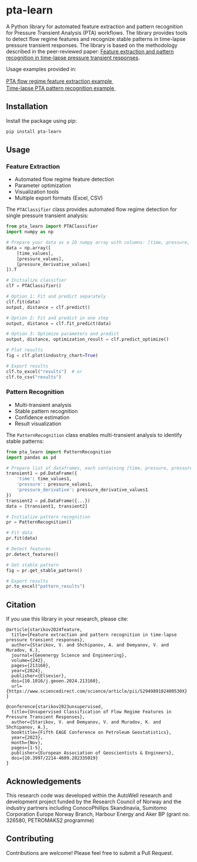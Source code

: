 # pta-learn

A Python library for automated feature extraction and pattern recognition for Pressure Transient Analysis (PTA) workflows. The library provides tools to detect flow regime features and recognize stable patterns in time-lapse pressure transient responses. The library is based on the methodology described in the peer-reviewed paper: [Feature extraction and pattern recognition in time-lapse pressure transient responses](https://doi.org/10.1016/j.geoen.2024.213160).

Usage examples provided in:

<a href="https://colab.research.google.com/drive/1ioJiNM5xpNyP1NoVpBrQp1qr1u94Knlz?usp=sharing"> PTA flow regime feature extraction example <img src="https://colab.research.google.com/assets/colab-badge.svg" height=16px></a> <br>
<a href="https://colab.research.google.com/drive/1_ASQ8nmRewhCZmNSMPcs3WBmBFFGiSs6?usp=sharing"> Time-lapse PTA pattern recognition example <img src="https://colab.research.google.com/assets/colab-badge.svg" height=16px></a>


## Installation

Install the package using pip:

```bash
pip install pta-learn
```


## Usage

### Feature Extraction

- Automated flow regime feature detection
- Parameter optimization
- Visualization tools
- Multiple export formats (Excel, CSV)


The `PTAClassifier` class provides automated flow regime detection for single pressure transient analysis:

```python
from pta_learn import PTAClassifier
import numpy as np

# Prepare your data as a 2D numpy array with columns: [time, pressure, pressure_derivative]
data = np.array([
    [time_values],
    [pressure_values],
    [pressure_derivative_values]
]).T

# Initialize classifier
clf = PTAClassifier()

# Option 1: Fit and predict separately
clf.fit(data)
output, distance = clf.predict()

# Option 2: Fit and predict in one step
output, distance = clf.fit_predict(data)

# Option 3: Optimize parameters and predict
output, distance, optimization_result = clf.predict_optimize()

# Plot results
fig = clf.plot(industry_chart=True)

# Export results
clf.to_excel("results")  # or
clf.to_csv("results")
```

### Pattern Recognition
- Multi-transient analysis
- Stable pattern recognition
- Confidence estimation
- Result visualization

The `PatternRecognition` class enables multi-transient analysis to identify stable patterns:

```python
from pta_learn import PatternRecognition
import pandas as pd

# Prepare list of dataframes, each containing [time, pressure, pressure_derivative]
transient1 = pd.DataFrame({
    'time': time_values1,
    'pressure': pressure_values1,
    'pressure_derivative': pressure_derivative_values1
})
transient2 = pd.DataFrame({...})
data = [transient1, transient2]

# Initialize pattern recognition
pr = PatternRecognition()

# Fit data
pr.fit(data)

# Detect features
pr.detect_features()

# Get stable pattern
fig = pr.get_stable_pattern()

# Export results
pr.to_excel("pattern_results")
```

## Citation

If you use this library in your research, please cite:

```
@article{starikov2024feature,
  title={Feature extraction and pattern recognition in time-lapse pressure transient responses},
  author={Starikov, V. and Shchipanov, A. and Demyanov, V. and Muradov, K.},
  journal={Geoenergy Science and Engineering},
  volume={242},
  pages={213160},
  year={2024},
  publisher={Elsevier},
  doi={10.1016/j.geoen.2024.213160},
  url={https://www.sciencedirect.com/science/article/pii/S294989102400530X}
}

@conference{starikov2023unsupervised,
  title={Unsupervised Classification of Flow Regime Features in Pressure Transient Responses},
  author={Starikov, V. and Demyanov, V. and Muradov, K. and Shchipanov, A.},
  booktitle={Fifth EAGE Conference on Petroleum Geostatistics},
  year={2023},
  month={Nov},
  pages={1-5},
  publisher={European Association of Geoscientists & Engineers},
  doi={10.3997/2214-4609.202335019}
}
```
## Acknowledgements

This research code was developed within the AutoWell research and development project funded by the Research Council of Norway and the industry partners including ConocoPhillips Skandinavia, Sumitomo Corporation Europe Norway Branch, Harbour Energy and Aker BP (grant no. 326580, PETROMAKS2 programme)​

## Contributing

Contributions are welcome! Please feel free to submit a Pull Request.

